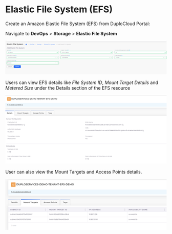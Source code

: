# Elastic File System (EFS)

Create an Amazon Elastic File System (EFS)  from DuploCloud Portal:

Navigate to  **DevOps** > **Storage** > **Elastic File System**

![](<../../.gitbook/assets/image (24).png>)

Users can view EFS details like _File System ID_, _Mount Target Details_ and _Metered Size_ under the Details section of the EFS resource

![EFS Details](<../../.gitbook/assets/image (9).png>)

User can also view the Mount Targets and Access Points details.

![Mount Target Details Screen](<../../.gitbook/assets/image (8) (4).png>)
